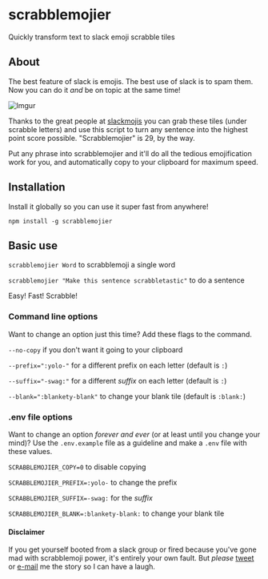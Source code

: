 # scrabblemojier
Quickly transform text to slack emoji scrabble tiles

## About
The best feature of slack is emojis. The best use of slack is to spam them. Now you can do it _and_ be on topic at the same time!

![Imgur](http://i.imgur.com/8na52UU.png)

Thanks to the great people at [slackmojis](https://slackmojis.com/) you can grab these tiles (under scrabble letters) and use this script to turn any sentence into the highest point score possible. "Scrabblemojier" is 29, by the way.

Put any phrase into scrabblemojier and it'll do all the tedious emojification work for you, and automatically copy to your clipboard for maximum speed.

## Installation

Install it globally so you can use it super fast from anywhere!

`npm install -g scrabblemojier`

## Basic use

`scrabblemojier Word` to scrabblemoji a single word

`scrabblemojier "Make this sentence scrabbletastic"` to do a sentence

Easy! Fast! Scrabble!

### Command line options

Want to change an option just this time? Add these flags to the command.

`--no-copy` if you don't want it going to your clipboard

`--prefix=":yolo-"` for a different prefix on each letter (default is `:`)

`--suffix="-swag:"` for a different _suffix_ on each letter (default is `:`)

`--blank=":blankety-blank"` to change your blank tile (default is `:blank:`)

### .env file options

Want to change an option _forever and ever_ (or at least until you change your mind)? Use the `.env.example` file as a guideline and make a `.env` file with these values.

`SCRABBLEMOJIER_COPY=0` to disable copying

`SCRABBLEMOJIER_PREFIX=:yolo-` to change the prefix

`SCRABBLEMOJIER_SUFFIX=-swag:` for the _suffix_

`SCRABBLEMOJIER_BLANK=:blankety-blank:` to change your blank tile


#### Disclaimer

If you get yourself booted from a slack group or fired because you've gone mad with scrabblemoji power, it's entirely your own fault. But _please_ [tweet](https://twitter.com/ChrisDeeBrown) or [e-mail](email:owner@chrisdbrown.co.uk) me the story so I can have a laugh.